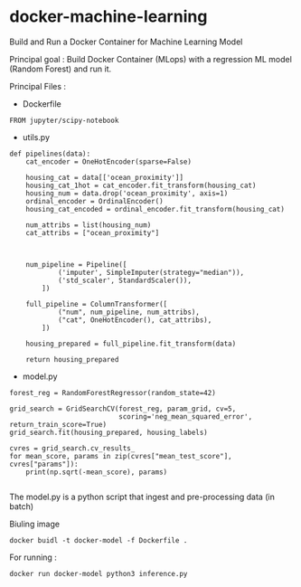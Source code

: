 # docker-machine-learning
Build and Run a Docker Container for Machine Learning Model


Principal goal : Build Docker Container (MLops) with a regression ML model (Random Forest) and run it.

Principal Files :

* Dockerfile 

```{docker}
FROM jupyter/scipy-notebook
```

* utils.py

```{python}
def pipelines(data):
    cat_encoder = OneHotEncoder(sparse=False)

    housing_cat = data[['ocean_proximity']]
    housing_cat_1hot = cat_encoder.fit_transform(housing_cat)
    housing_num = data.drop('ocean_proximity', axis=1)
    ordinal_encoder = OrdinalEncoder()
    housing_cat_encoded = ordinal_encoder.fit_transform(housing_cat)

    num_attribs = list(housing_num)
    cat_attribs = ["ocean_proximity"]



    num_pipeline = Pipeline([
            ('imputer', SimpleImputer(strategy="median")),
            ('std_scaler', StandardScaler()),
        ])

    full_pipeline = ColumnTransformer([
            ("num", num_pipeline, num_attribs),
            ("cat", OneHotEncoder(), cat_attribs),
        ])

    housing_prepared = full_pipeline.fit_transform(data)
    
    return housing_prepared 
```

* model.py

```{python}
forest_reg = RandomForestRegressor(random_state=42)

grid_search = GridSearchCV(forest_reg, param_grid, cv=5,
                           scoring='neg_mean_squared_error', return_train_score=True)
grid_search.fit(housing_prepared, housing_labels)

cvres = grid_search.cv_results_
for mean_score, params in zip(cvres["mean_test_score"], cvres["params"]):
    print(np.sqrt(-mean_score), params)


```

The model.py is a python script that ingest and pre-processing data (in batch)

Biuling image 

```{docker}
docker buidl -t docker-model -f Dockerfile .

```

For running :

```{docker}
docker run docker-model python3 inference.py
```